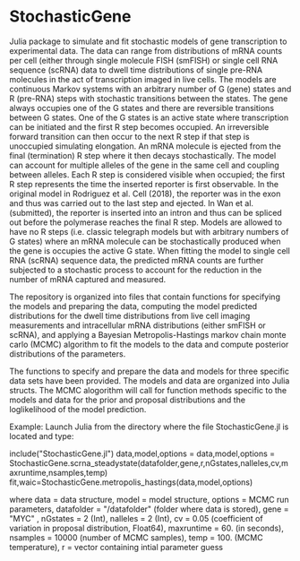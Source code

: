 # StochasticGene

Julia package to simulate and fit stochastic models of gene transcription to experimental data. The data can range from distributions of mRNA counts per cell (either through single molecule FISH (smFISH) or single cell RNA sequence (scRNA) data to dwell time distributions of single pre-RNA molecules in the act of transcription imaged in live cells. The models are continuous Markov systems with an arbitrary number of G (gene) states and R (pre-RNA) steps with stochastic transitions between the states. The gene always occupies one of the G states and there are reversible transitions between G states.  One of the G states is an active state where transcription can be initiated and the first R step becomes occupied. An irreversible forward transition can then occur to the next R step if that step is unoccupied simulating elongation. An mRNA molecule is ejected from the final (termination) R step where it then decays stochastically. The model can account for multiple alleles of the gene in the same cell and coupling between alleles. Each R step is considered visible when occupied; the first R step represents the time the inserted reporter is first observable. In the original model in Rodriguez et al. Cell (2018), the reporter was in the exon and thus was carried out to the last step and ejected. In Wan et al. (submitted), the reporter is inserted into an intron and thus can be spliced out before the polymerase reaches the final R step. Models are allowed to have no R steps (i.e. classic telegraph models but with arbitrary numbers of G states) where an mRNA molecule can be stochastically produced when the gene is occupies the active G state.  When fitting the model to single cell RNA (scRNA) sequence data, the predicted mRNA counts are further subjected to a stochastic process to account for the reduction in the number of mRNA captured and measured.

The repository is organized into files that contain functions for specifying the models and preparing the data, computing the model predicted distributions for the dwell time distributions from live cell imaging measurements and intracellular mRNA distributions (either smFISH or scRNA), and applying a Bayesian Metropolis-Hastings markov chain monte carlo (MCMC) algorithm to fit the models to the data and compute posterior distributions of the parameters.

The functions to specify and prepare the data and models for three specific data sets have been provided. The models and data are organized into Julia structs. The MCMC alogorithm will call for function methods specific to the models and data for the prior and proposal distributions and the loglikelihood of the model prediction.

Example:
Launch Julia from the directory where the file StochasticGene.jl is located and type:

include("StochasticGene.jl")
data,model,options = data,model,options = StochasticGene.scrna_steadystate(datafolder,gene,r,nGstates,nalleles,cv,maxruntime,nsamples,temp)
fit,waic=StochasticGene.metropolis_hastings(data,model,options)

where
data = data structure,
model = model structure,
options = MCMC run parameters,
datafolder = "/datafolder"  (folder where data is stored),
gene = "MYC" ,
nGstates = 2 (Int),
nalleles = 2 (Int),
cv = 0.05 (coefficient of variation in proposal distribution, Float64),
maxruntime = 60. (in seconds),
nsamples = 10000 (number of MCMC samples),
temp = 100.  (MCMC temperature),
r = vector containing intial parameter guess

